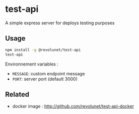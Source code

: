 # test-api

A simple express server for deploys testing purposes

## Usage

```sh
npm install -g @revolunet/test-api
test-api
```

Environnement variables :

 - `MESSAGE`: custom endpoint message
 - `PORT`: server port (default 3000)

## Related

 - docker image : http://github.com/revolunet/test-api-docker